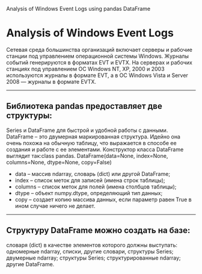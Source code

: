 Analysis of Windows Event Logs using pandas DataFrame

# Analysis of Windows Event Logs
Сетевая среда большинства организаций включает серверы и рабочие станции под управлением операционной системы Windows. Журналы событий генерируются в форматах EVT и EVTX. На серверах и рабочих станциях под управлением ОС Windows NT, XP, 2000 и 2003 используются журналы в формате EVT, а в ОС Windows Vista и Server 2008 — журналы в формате EVTX. 

---

## Библиотека pandas предоставляет две структуры: 
Series и DataFrame для быстрой и удобной работы с данными. DataFrame – это двумерная маркированная структура. Идейно она очень похожа на обычную таблицу, что выражается в способе ее создания и работе с ее элементами. Конструктор класса DataFrame выглядит так:class pandas.
DataFrame(data=None, index=None, columns=None, dtype=None, copy=False)
  * data – массив ndarray, словарь (dict) или другой DataFrame; 
  * index – список меток для записей (имена строк таблицы); 
  * columns – список меток для полей (имена столбцов таблицы); 
  * dtype – объект numpy.dtype, определяющий тип данных; 
  * copy – создает копию массива данных, если параметр равен True в ином случае ничего не делает.
  
---

## Структуру DataFrame можно создать на базе: 
словаря (dict) в качестве элементов которого должны выступать: одномерные ndarray, списки, другие словари, структуры Series; двумерные ndarray; структуры Series; структурированные ndarray; другие DataFrame.
